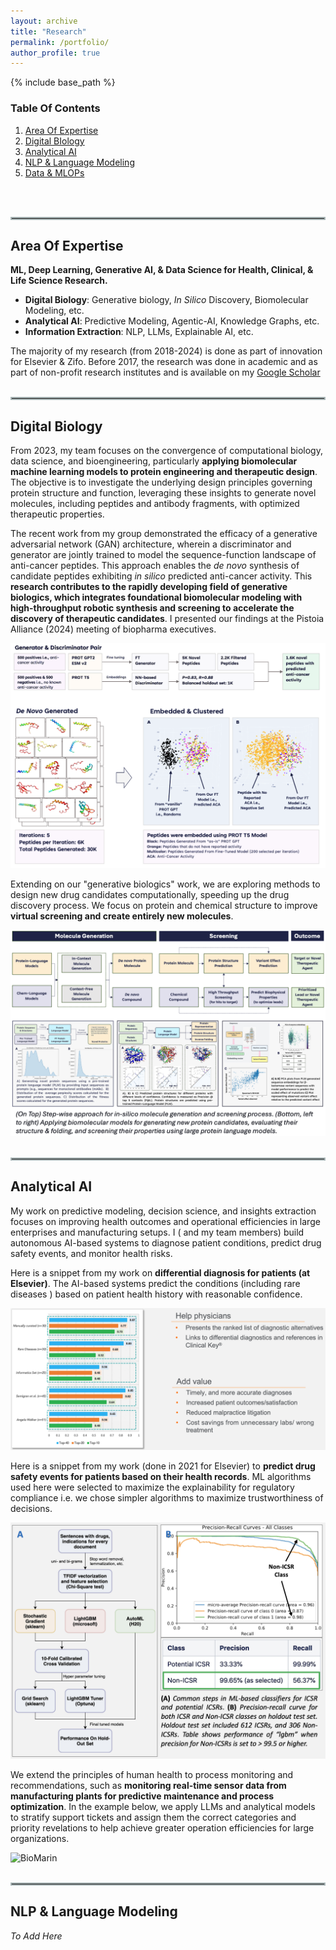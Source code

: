 ```yaml
---
layout: archive
title: "Research"
permalink: /portfolio/
author_profile: true
---
```


{% include base_path %}

### Table Of Contents
1. [Area Of Expertise](#area-of-expertise)
2. [Digital BIology](#digital-biology)
4. [Analytical AI](#analytical-ai)
3. [NLP & Language Modeling](#research-experience)
5. [Data & MLOPs](#data-&-mlops)
<br>
<br>
<hr style="border: 2px solid #aab7b8;">

## Area Of Expertise
**ML, Deep Learning, Generative AI, & Data Science for Health, Clinical, & Life Science Research.**
* **Digital Biology**: Generative biology, *In Silico* Discovery, Biomolecular Modeling, etc.
* **Analytical AI**: Predictive Modeling, Agentic-AI, Knowledge Graphs, etc.
* **Information Extraction**: NLP, LLMs, Explainable AI, etc.

The majority of my research (from 2018-2024) is done as part of innovation for Elsevier & Zifo. Before 2017, the research was done in academic and as part of non-profit research institutes and is available on my [Google Scholar](https://scholar.google.com/citations?user=virwGJEAAAAJ&hl=en&authuser=1) 
<br>
<br>
<hr style="border: 2px solid #aab7b8;">

<!-- {% for post in site.portfolio %}
  {% include archive-single.html %}
{% endfor %} -->

## Digital Biology 
<!-- Digital Biology combines biology, computer science, data science, and engineering. It's an emerging paradigm for analyzing, simulating, and manipulating biological data, such as using machine learning and artificial intelligence to understand biological processes, develop new drugs, and create disease models.  -->

From 2023, my team focuses on the convergence of computational biology, data science, and bioengineering, particularly **applying biomolecular machine learning models to protein engineering and therapeutic design**. The objective is to investigate the underlying design principles governing protein structure and function, leveraging these insights to generate novel molecules, including peptides and antibody fragments, with optimized therapeutic properties.


The recent work from my group demonstrated the efficacy of a generative adversarial network (GAN) architecture, wherein a discriminator and generator are jointly trained to model the sequence-function landscape of anti-cancer peptides. This approach enables the *de novo* synthesis of candidate peptides exhibiting *in silico* predicted anti-cancer activity. This **research contributes to the rapidly developing field of generative biologics, which integrates foundational biomolecular modeling with high-throughput robotic synthesis and screening to accelerate the discovery of therapeutic candidates**. I presented our findings at the Pistoia Alliance (2024) meeting of biopharma executives. 

![Pistoia Alliance](../Pistoia-Alliance.png)

Extending on our "generative biologics" work, we are exploring methods to design new drug candidates computationally, speeding up the drug discovery process. We focus on protein and chemical structure to improve **virtual screening and create entirely new molecules**. 

![In Silico Drug Development](../GENE_Program.png)
<br>
<br>
<hr style="border: 2px solid #aab7b8;">

## Analytical AI
My work on predictive modeling, decision science, and insights extraction focuses on improving health outcomes and operational efficiencies in large enterprises and manufacturing setups. I ( and my team members) build autonomous AI-based systems to diagnose patient conditions, predict drug safety events, and monitor health risks. 

Here is a snippet from my work on **differential diagnosis for patients (at Elsevier)**. The AI-based systems predict the conditions (including rare diseases ) based on patient health history with reasonable confidence.

![Dxter Results](../Dxter.png)

Here is a snippet from my work (done in 2021 for Elsevier) to **predict drug safety events for patients based on their health records**. ML algorithms used here were selected to maximize the explainability for regulatory compliance i.e. we chose simpler algorithms to maximize trustworthiness of decisions. 

![ICSR](../ICSR.png)

We extend the principles of human health to process monitoring and recommendations, such as **monitoring real-time sensor data from manufacturing plants for predictive maintenance and process optimization**. In the example below, we apply LLMs and analytical models to stratify support tickets and assign them the correct categories and priority revelations to help achieve greater operation efficiencies for large organizations.

![BioMarin](../BioMarin.gif)
<br>
<br>
<hr style="border: 2px solid #aab7b8;">


## NLP & Language Modeling
*To Add Here*
